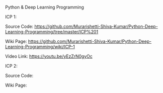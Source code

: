 Python & Deep Learning Programming

ICP 1:
  
  Source Code: https://github.com/Murarishetti-Shiva-Kumar/Python-Deep-Learning-Programming/tree/master/ICP%201
  
  Wiki Page: https://github.com/Murarishetti-Shiva-Kumar/Python-Deep-Learning-Programming/wiki/ICP-1
  
  Video Link: https://youtu.be/yEzZrN0gyOc

ICP 2:
 
 Source Code:
  
  Wiki Page:
